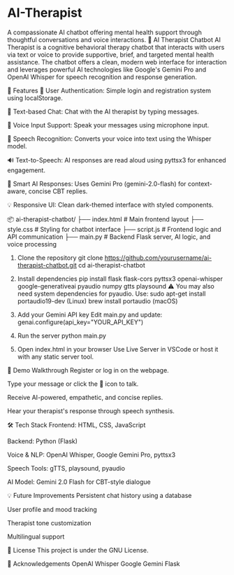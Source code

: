 # AI-Therapist
A compassionate AI chatbot offering mental health support through thoughtful conversations and voice interactions.
🧠 AI Therapist Chatbot
AI Therapist is a cognitive behavioral therapy chatbot that interacts with users via text or voice to provide supportive, brief, and targeted mental health assistance. The chatbot offers a clean, modern web interface for interaction and leverages powerful AI technologies like Google's Gemini Pro and OpenAI Whisper for speech recognition and response generation.

🌟 Features
🔐 User Authentication: Simple login and registration system using localStorage.

💬 Text-based Chat: Chat with the AI therapist by typing messages.

🎤 Voice Input Support: Speak your messages using microphone input.

🧏 Speech Recognition: Converts your voice into text using the Whisper model.

🔊 Text-to-Speech: AI responses are read aloud using pyttsx3 for enhanced engagement.

🧠 Smart AI Responses: Uses Gemini Pro (gemini-2.0-flash) for context-aware, concise CBT replies.

💡 Responsive UI: Clean dark-themed interface with styled components.

📦 ai-therapist-chatbot/
├── index.html        # Main frontend layout
├── style.css         # Styling for chatbot interface
├── script.js         # Frontend logic and API communication
├── main.py           # Backend Flask server, AI logic, and voice processing

1. Clone the repository
git clone https://github.com/yourusername/ai-therapist-chatbot.git
cd ai-therapist-chatbot

3. Install dependencies
pip install flask flask-cors pyttsx3 openai-whisper google-generativeai pyaudio numpy gtts playsound
⚠️ You may also need system dependencies for pyaudio. Use:
sudo apt-get install portaudio19-dev (Linux)
brew install portaudio (macOS)

4. Add your Gemini API key
Edit main.py and update:
genai.configure(api_key="YOUR_API_KEY")

5. Run the server
python main.py
6. Open index.html in your browser
Use Live Server in VSCode or host it with any static server tool.

🧪 Demo Walkthrough
Register or log in on the webpage.

Type your message or click the 🎤 icon to talk.

Receive AI-powered, empathetic, and concise replies.

Hear your therapist's response through speech synthesis.

🛠️ Tech Stack
Frontend: HTML, CSS, JavaScript

Backend: Python (Flask)

Voice & NLP: OpenAI Whisper, Google Gemini Pro, pyttsx3

Speech Tools: gTTS, playsound, pyaudio

AI Model: Gemini 2.0 Flash for CBT-style dialogue

💡 Future Improvements
Persistent chat history using a database

User profile and mood tracking

Therapist tone customization

Multilingual support

📄 License
This project is under the GNU License.

🤝 Acknowledgements
OpenAI Whisper
Google Gemini
Flask

